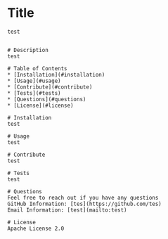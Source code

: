 # Title
    test
    

    # Description
    test
    
    # Table of Contents
    * [Installation](#installation)
    * [Usage](#usage)
    * [Contribute](#contribute)
    * [Tests](#tests)
    * [Questions](#questions)
    * [License](#license)

    # Installation
    test

    # Usage
    test

    # Contribute 
    test

    # Tests
    test

    # Questions
    Feel free to reach out if you have any questions
    GitHub Information: [tes](https://github.com/tes)
    Email Information: [test](mailto:test)
    
    # License
    Apache License 2.0